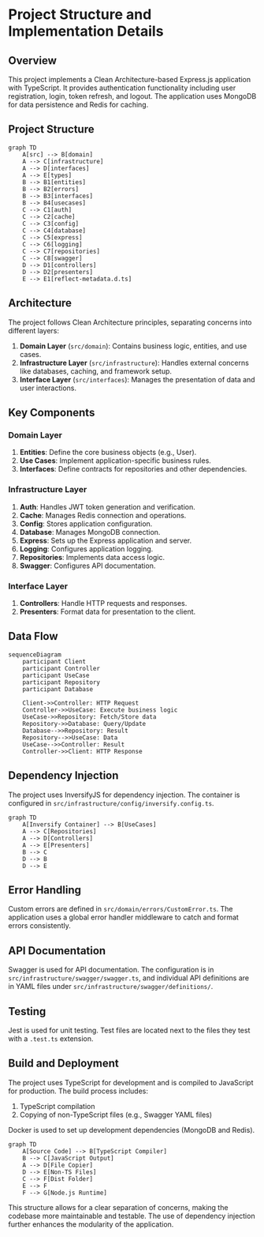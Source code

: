 # Project Structure and Implementation Details

## Overview

This project implements a Clean Architecture-based Express.js application with TypeScript. It provides authentication functionality including user registration, login, token refresh, and logout. The application uses MongoDB for data persistence and Redis for caching.

## Project Structure

```mermaid
graph TD
    A[src] --> B[domain]
    A --> C[infrastructure]
    A --> D[interfaces]
    A --> E[types]
    B --> B1[entities]
    B --> B2[errors]
    B --> B3[interfaces]
    B --> B4[usecases]
    C --> C1[auth]
    C --> C2[cache]
    C --> C3[config]
    C --> C4[database]
    C --> C5[express]
    C --> C6[logging]
    C --> C7[repositories]
    C --> C8[swagger]
    D --> D1[controllers]
    D --> D2[presenters]
    E --> E1[reflect-metadata.d.ts]
```

## Architecture

The project follows Clean Architecture principles, separating concerns into different layers:

1. **Domain Layer** (`src/domain`): Contains business logic, entities, and use cases.
2. **Infrastructure Layer** (`src/infrastructure`): Handles external concerns like databases, caching, and framework setup.
3. **Interface Layer** (`src/interfaces`): Manages the presentation of data and user interactions.

## Key Components

### Domain Layer

1. **Entities**: Define the core business objects (e.g., User).
2. **Use Cases**: Implement application-specific business rules.
3. **Interfaces**: Define contracts for repositories and other dependencies.

### Infrastructure Layer

1. **Auth**: Handles JWT token generation and verification.
2. **Cache**: Manages Redis connection and operations.
3. **Config**: Stores application configuration.
4. **Database**: Manages MongoDB connection.
5. **Express**: Sets up the Express application and server.
6. **Logging**: Configures application logging.
7. **Repositories**: Implements data access logic.
8. **Swagger**: Configures API documentation.

### Interface Layer

1. **Controllers**: Handle HTTP requests and responses.
2. **Presenters**: Format data for presentation to the client.

## Data Flow

```mermaid
sequenceDiagram
    participant Client
    participant Controller
    participant UseCase
    participant Repository
    participant Database

    Client->>Controller: HTTP Request
    Controller->>UseCase: Execute business logic
    UseCase->>Repository: Fetch/Store data
    Repository->>Database: Query/Update
    Database-->>Repository: Result
    Repository-->>UseCase: Data
    UseCase-->>Controller: Result
    Controller->>Client: HTTP Response
```

## Dependency Injection

The project uses InversifyJS for dependency injection. The container is configured in `src/infrastructure/config/inversify.config.ts`.

```mermaid
graph TD
    A[Inversify Container] --> B[UseCases]
    A --> C[Repositories]
    A --> D[Controllers]
    A --> E[Presenters]
    B --> C
    D --> B
    D --> E
```

## Error Handling

Custom errors are defined in `src/domain/errors/CustomError.ts`. The application uses a global error handler middleware to catch and format errors consistently.

## API Documentation

Swagger is used for API documentation. The configuration is in `src/infrastructure/swagger/swagger.ts`, and individual API definitions are in YAML files under `src/infrastructure/swagger/definitions/`.

## Testing

Jest is used for unit testing. Test files are located next to the files they test with a `.test.ts` extension.

## Build and Deployment

The project uses TypeScript for development and is compiled to JavaScript for production. The build process includes:

1. TypeScript compilation
2. Copying of non-TypeScript files (e.g., Swagger YAML files)

Docker is used to set up development dependencies (MongoDB and Redis).

```mermaid
graph TD
    A[Source Code] --> B[TypeScript Compiler]
    B --> C[JavaScript Output]
    A --> D[File Copier]
    D --> E[Non-TS Files]
    C --> F[Dist Folder]
    E --> F
    F --> G[Node.js Runtime]
```

This structure allows for a clear separation of concerns, making the codebase more maintainable and testable. The use of dependency injection further enhances the modularity of the application.
